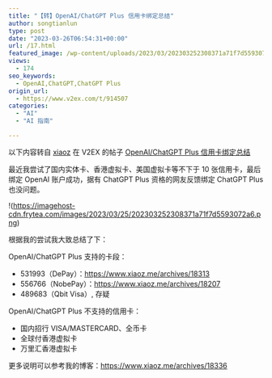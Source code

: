 ```yaml
---
title: "【转】OpenAI/ChatGPT Plus 信用卡绑定总结"
author: songtianlun
type: post
date: "2023-03-26T06:54:31+00:00"
url: /17.html
featured_image: /wp-content/uploads/2023/03/202303252308371a71f7d5593072a6.png
views:
  - 174
seo_keywords:
  - OpenAI,ChatGPT,ChatGPT Plus
origin_url:
  - https://www.v2ex.com/t/914507
categories:
  - "AI"
  - "AI 指南"

---
```

以下内容转自 <a href=https://www.v2ex.com/member/xiaoz target=_blank  rel=nofollow>xiaoz</a> 在 V2EX 的帖子 <a href=https://www.v2ex.com/t/914507 target=_blank  rel=nofollow>OpenAI/ChatGPT Plus 信用卡绑定总结 </a>

最近我尝试了国内实体卡、香港虚拟卡、美国虚拟卡等不下于 10 张信用卡，最后绑定 OpenAI 账户成功，据有 ChatGPT Plus 资格的网友反馈绑定 ChatGPT Plus 也没问题。

!(https://imagehost-cdn.frytea.com/images/2023/03/25/202303252308371a71f7d5593072a6.png)

根据我的尝试我大致总结了下：

OpenAI/ChatGPT Plus 支持的卡段：

  * 531993（DePay）：<a href=https://www.xiaoz.me/archives/18313 target=_blank  rel=nofollow>https://www.xiaoz.me/archives/18313</a>
  * 556766（NobePay）：<a href=https://www.xiaoz.me/archives/18207 target=_blank  rel=nofollow>https://www.xiaoz.me/archives/18207</a>
  * 489683（Qbit Visa）, 存疑 

OpenAI/ChatGPT Plus 不支持的信用卡：

  * 国内招行 VISA/MASTERCARD、全币卡 
  * 全球付香港虚拟卡 
  * 万里汇香港虚拟卡 

更多说明可以参考我的博客：<a href=https://www.xiaoz.me/archives/18336 target=_blank  rel=nofollow>https://www.xiaoz.me/archives/18336</a>
